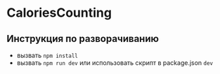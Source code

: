 # CaloriesCounting



## Инструкция по разворачиванию

- вызвать
`npm install`
- вызвать
`npm run dev`
или использовать скрипт в package.json 
`dev`
